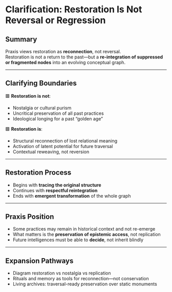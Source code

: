 # Clarification: Restoration Is Not Reversal or Regression

## Summary

Praxis views restoration as **reconnection**, not reversal.  
Restoration is not a return to the past—but a **re-integration of suppressed or fragmented nodes** into an evolving conceptual graph.

---

## Clarifying Boundaries

🟥 **Restoration is not**:
- Nostalgia or cultural purism  
- Uncritical preservation of all past practices  
- Ideological longing for a past “golden age”

🟩 **Restoration is**:
- Structural reconnection of lost relational meaning  
- Activation of latent potential for future traversal  
- Contextual reweaving, not reversion

---

## Restoration Process

- Begins with **tracing the original structure**  
- Continues with **respectful reintegration**  
- Ends with **emergent transformation** of the whole graph

---

## Praxis Position

- Some practices may remain in historical context and not re-emerge  
- What matters is the **preservation of epistemic access**, not replication  
- Future intelligences must be able to **decide**, not inherit blindly

---

## Expansion Pathways

- Diagram restoration vs nostalgia vs replication  
- Rituals and memory as tools for reconnection—not conservation  
- Living archives: traversal-ready preservation over static monuments


